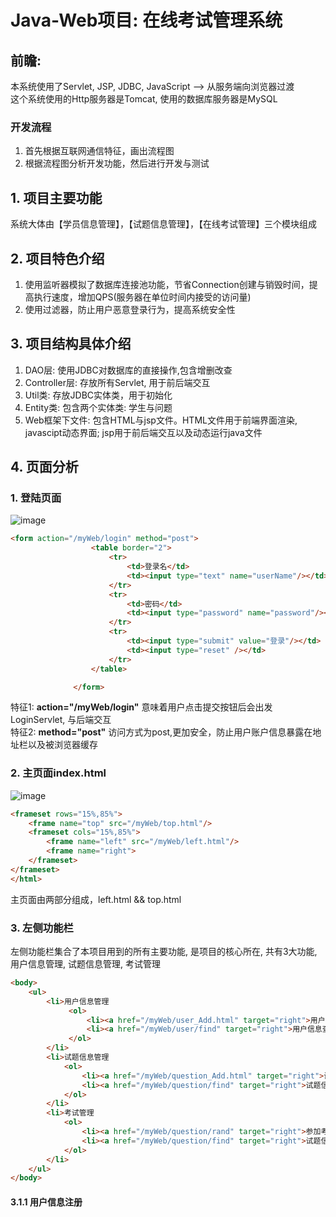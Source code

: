 # Java-Web项目: 在线考试管理系统
## 前瞻: 
本系统使用了Servlet, JSP, JDBC, JavaScript --> 从服务端向浏览器过渡<br>
这个系统使用的Http服务器是Tomcat, 使用的数据库服务器是MySQL<br>
###  开发流程
1. 首先根据互联网通信特征，画出流程图
2. 根据流程图分析开发功能，然后进行开发与测试
## 1. 项目主要功能
系统大体由【学员信息管理】，【试题信息管理】，【在线考试管理】三个模块组成
## 2. 项目特色介绍
1. 使用监听器模拟了数据库连接池功能，节省Connection创建与销毁时间，提高执行速度，增加QPS(服务器在单位时间内接受的访问量) <br>
2. 使用过滤器，防止用户恶意登录行为，提高系统安全性

## 3. 项目结构具体介绍
1. DAO层: 使用JDBC对数据库的直接操作,包含增删改查
2. Controller层: 存放所有Servlet, 用于前后端交互
3. Util类: 存放JDBC实体类，用于初始化
4. Entity类: 包含两个实体类: 学生与问题
5. Web框架下文件: 包含HTML与jsp文件。HTML文件用于前端界面渲染, javascipt动态界面; jsp用于前后端交互以及动态运行java文件

## 4. 页面分析

### 1. 登陆页面
![image](https://user-images.githubusercontent.com/66471809/148714074-2491415f-dd62-4b84-ade2-5d22919757a0.png)
```HTML
<form action="/myWeb/login" method="post">
                  <table border="2">
                      <tr>
                          <td>登录名</td>
                          <td><input type="text" name="userName"/></td>
                      </tr>
                      <tr>
                          <td>密码</td>
                          <td><input type="password" name="password"/></td>
                      </tr>
                      <tr>
                          <td><input type="submit" value="登录"/></td>
                          <td><input type="reset" /></td>
                      </tr>
                  </table>

              </form>
```
特征1: **action="/myWeb/login"** 意味着用户点击提交按钮后会出发LoginServlet, 与后端交互 <br/>
特征2: **method="post"** 访问方式为post,更加安全，防止用户账户信息暴露在地址栏以及被浏览器缓存<br/>

### 2. 主页面index.html
![image](https://user-images.githubusercontent.com/66471809/148714395-7733b6cc-a9ed-43f5-a447-320052d30a1c.png)
```HTML
<frameset rows="15%,85%">
    <frame name="top" src="/myWeb/top.html"/>
    <frameset cols="15%,85%">
        <frame name="left" src="/myWeb/left.html"/>
        <frame name="right">
    </frameset>
</frameset>
</html>
```
主页面由两部分组成，left.html && top.html <br/>


### 3. 左侧功能栏

左侧功能栏集合了本项目用到的所有主要功能, 是项目的核心所在, 共有3大功能, 用户信息管理, 试题信息管理, 考试管理

```HTML
<body>
    <ul>
        <li>用户信息管理
             <ol>
                 <li><a href="/myWeb/user_Add.html" target="right">用户信息注册</a></li>
                 <li><a href="/myWeb/user/find" target="right">用户信息查询</a></li>
             </ol>
        </li>
        <li>试题信息管理
            <ol>
                <li><a href="/myWeb/question_Add.html" target="right">试题信息注册</a></li>
                <li><a href="/myWeb/question/find" target="right">试题信息查询</a></li>
            </ol>
        </li>
        <li>考试管理
            <ol>
                <li><a href="/myWeb/question/rand" target="right">参加考试</a></li>
                <li><a href="/myWeb/question/find" target="right">试题信息查询</a></li>
            </ol>
        </li>
    </ul>
</body>
```
#### 3.1.1 用户信息注册


